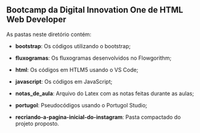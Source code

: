 ## Bootcamp da Digital Innovation One de HTML Web Developer

As pastas neste diretório contém:

- **bootstrap**: Os códigos utilizando o bootstrap;

- **fluxogramas**: Os fluxogramas desenvolvidos no Flowgorithm;
- **html**: Os códigos em HTLM5 usando o VS Code;
- **javascript**: Os códigos em JavaScript;
- **notas_de_aula**: Arquivo do Latex com as notas feitas durante as aulas;
- **portugol**: Pseudocódigos usando o Portugol Studio;
- **recriando-a-pagina-inicial-do-instagram**: Pasta compactado do projeto proposto.

